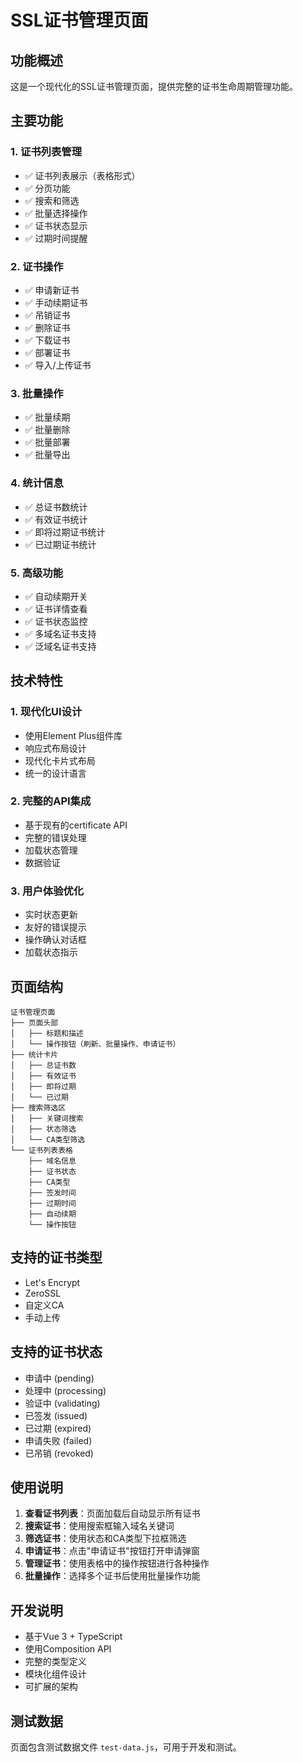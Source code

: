 # SSL证书管理页面

## 功能概述

这是一个现代化的SSL证书管理页面，提供完整的证书生命周期管理功能。

## 主要功能

### 1. 证书列表管理
- ✅ 证书列表展示（表格形式）
- ✅ 分页功能
- ✅ 搜索和筛选
- ✅ 批量选择操作
- ✅ 证书状态显示
- ✅ 过期时间提醒

### 2. 证书操作
- ✅ 申请新证书
- ✅ 手动续期证书
- ✅ 吊销证书
- ✅ 删除证书
- ✅ 下载证书
- ✅ 部署证书
- ✅ 导入/上传证书

### 3. 批量操作
- ✅ 批量续期
- ✅ 批量删除
- ✅ 批量部署
- ✅ 批量导出

### 4. 统计信息
- ✅ 总证书数统计
- ✅ 有效证书统计
- ✅ 即将过期证书统计
- ✅ 已过期证书统计

### 5. 高级功能
- ✅ 自动续期开关
- ✅ 证书详情查看
- ✅ 证书状态监控
- ✅ 多域名证书支持
- ✅ 泛域名证书支持

## 技术特性

### 1. 现代化UI设计
- 使用Element Plus组件库
- 响应式布局设计
- 现代化卡片式布局
- 统一的设计语言

### 2. 完整的API集成
- 基于现有的certificate API
- 完整的错误处理
- 加载状态管理
- 数据验证

### 3. 用户体验优化
- 实时状态更新
- 友好的错误提示
- 操作确认对话框
- 加载状态指示

## 页面结构

```
证书管理页面
├── 页面头部
│   ├── 标题和描述
│   └── 操作按钮（刷新、批量操作、申请证书）
├── 统计卡片
│   ├── 总证书数
│   ├── 有效证书
│   ├── 即将过期
│   └── 已过期
├── 搜索筛选区
│   ├── 关键词搜索
│   ├── 状态筛选
│   └── CA类型筛选
└── 证书列表表格
    ├── 域名信息
    ├── 证书状态
    ├── CA类型
    ├── 签发时间
    ├── 过期时间
    ├── 自动续期
    └── 操作按钮
```

## 支持的证书类型

- Let's Encrypt
- ZeroSSL
- 自定义CA
- 手动上传

## 支持的证书状态

- 申请中 (pending)
- 处理中 (processing)
- 验证中 (validating)
- 已签发 (issued)
- 已过期 (expired)
- 申请失败 (failed)
- 已吊销 (revoked)

## 使用说明

1. **查看证书列表**：页面加载后自动显示所有证书
2. **搜索证书**：使用搜索框输入域名关键词
3. **筛选证书**：使用状态和CA类型下拉框筛选
4. **申请证书**：点击"申请证书"按钮打开申请弹窗
5. **管理证书**：使用表格中的操作按钮进行各种操作
6. **批量操作**：选择多个证书后使用批量操作功能

## 开发说明

- 基于Vue 3 + TypeScript
- 使用Composition API
- 完整的类型定义
- 模块化组件设计
- 可扩展的架构

## 测试数据

页面包含测试数据文件 `test-data.js`，可用于开发和测试。
